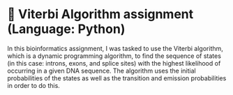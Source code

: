 # 🧬 Viterbi Algorithm assignment (Language: Python)

In this bioinformatics assignment, I was tasked to use the Viterbi algorithm, which is a dynamic programming algorithm, to find the sequence of states (in this case: introns, exons, and splice sites) with the highest likelihood of occurring in a given DNA sequence.  The algorithm uses the initial probabilities of the states as well as the transition and emission probabilities in order to do this. 

